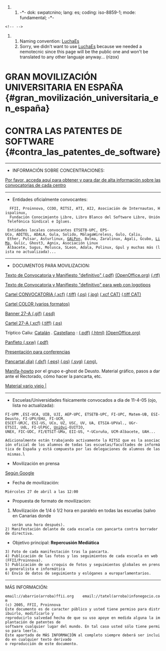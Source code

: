 1.  1.  -\*- dok: swpatcnino; lang: es; coding: iso-8859-1; mode:
        fundamental; -\*-

```{=html}
<!-- -->
```
1.  1.  Naming convention: [LuchaEs](LuchaEs "wikilink")
    2.  Sorry, we didn\'t want to use [LuchaEs](LuchaEs "wikilink")
        because we needed a nemotecnic since this page will be the
        public one and won\'t be translated to any other languaje
        anyway\... (rizox)

# GRAN MOVILIZACIÓN UNIVERSITARIA EN ESPAÑA {#gran_movilización_universitaria_en_españa}

# CONTRA LAS PATENTES DE SOFTWARE {#contra_las_patentes_de_software}

------------------------------------------------------------------------

-   INFORMACIÓN SOBRE CONCENTRACIONES:

[Por favor, acceda aquí para obtener y para dar de alta información
sobre las convocatorias de cada
centro](http://nopatentes.libre.org "wikilink")

------------------------------------------------------------------------

-   Entidades oficialmente convocantes:

`  FFII, Proinnova, CCOO, RITSI, ATI, AI2, Asociación de Internautas, Hispalinux, `\
`  Fundación Conocimiento Libre, Libro Blanco del Software Libre, Unión Telefónica Sindical e Iglues. `

` Entidades locales convocantes ETSETB-UPC, EPS-UCo, ADITEL, ADALA, Gula, Solido, MálagaWireless, Gulo, Caliu,`\
` Ether, Pulsar, Asturlinux, `[`GALPon`](GALPon "wikilink")`, Bulma, Zaralinux, Agali, Gcubo, `[`LiMa`](LiMa "wikilink")`, Gulic, Ghost3, Agnix, Asociación Linux`\
` Albacete, Sugus, Molusca, SLeon, Adala, Polinux, Gpul y muchas más (lista no actualizada)...`

------------------------------------------------------------------------

-   DOCUMENTOS PARA MOVILIZACION:

[Texto de Convocatoria y Manifiesto \"definitivo\"
(.pdf)](http://www.archivodocumental.com/contenidos/patentes/convocatoriaYmanifiesto.pdf "wikilink")
[(OpenOffice.org)](http://www.archivodocumental.com/contenidos/patentes/convocatoriaYmanifiesto.sxw "wikilink")
[(.rtf)](http://www.archivodocumental.com/contenidos/patentes/convocatoriaYmanifiesto.rtf "wikilink")

[Texto de Convocatoria y Manifiesto \"definitivo\" para web con
logotipos](http://www.archivodocumental.com/contenidos/patentes/convocatoriaYmanifiesto.html "wikilink")

[Cartel CONVOCATORIA
(.xcf)](http://www.archivodocumental.com/contenidos/patentes/cartel-convocatoria.xcf "wikilink")
[(.tiff)](http://www.archivodocumental.com/contenidos/patentes/cartel-convocatoria.tif "wikilink")
[(.ps)](http://www.archivodocumental.com/contenidos/patentes/cartel-convocatoria.ps "wikilink")
[(.jpg)](http://www.archivodocumental.com/contenidos/patentes/cartel-convocatoria.jpg "wikilink")
[(.xcf
CAT)](http://patents.caliu.info/cartel-convocatoria_cat.xcf "wikilink")
[(.tiff
CAT)](http://patents.caliu.info/cartel-convocatoria_cat.tif "wikilink")

[Cartel COLOR (varios
formatos)](http://www.polinux.upv.es/~vfernandez/carteles/patentes/ "wikilink")

[Banner 27-A
(.gif)](http://www.archivodocumental.com/contenidos/patentes/banner_huelga.gif "wikilink")
[(.psd)](http://www.archivodocumental.com/contenidos/patentes/banner_huelga.psd "wikilink")

[Cartel 27-A
(.xcf)](http://www.archivodocumental.com/contenidos/patentes/27-A.xcf "wikilink")
[(.tiff)](http://www.archivodocumental.com/contenidos/patentes/27-A.tif "wikilink")
[(.ps)](http://www.archivodocumental.com/contenidos/patentes/27-A.ps "wikilink")

Tríptico Caliu: [Catalán](http://patents.caliu.info/fulleto "wikilink")
.
[Castellano](http://patents.caliu.info/fulleto/index.html#Castellano "wikilink")
: [(.pdf)](http://patents.caliu.info/fulleto/fulleto.es.pdf "wikilink")
[(.html)](http://patents.caliu.info/fulleto/fulleto.es.html "wikilink")
[(OpenOffice.org)](http://patents.caliu.info/fulleto/fulleto.es.sxw "wikilink")

[Panfleto
(.sxw)](http://www.infonegocio.com/tatel/panfleto.sxw "wikilink")
[(.pdf)](http://www.infonegocio.com/tatel/panfleto.pdf "wikilink")

[Presentación para
conferencias](http://www.archivodocumental.com/contenidos/patentes/SwPats-QuiProdest-beta_es.pdf "wikilink")

[Pancarta(.dia)](http://www.archivodocumental.com/contenidos/patentes/PancartaHuelgaPatentes.dia "wikilink")
[(.dxf)](http://www.archivodocumental.com/contenidos/patentes/PancartaHuelgaPatentes.dxf "wikilink")
[(.eps)](http://www.archivodocumental.com/contenidos/patentes/PancartaHuelgaPatentes.eps "wikilink")
[(.ps)](http://www.archivodocumental.com/contenidos/patentes/PancartaHuelgaPatentes.ps "wikilink")
[(.svg)](http://www.archivodocumental.com/contenidos/patentes/PancartaHuelgaPatentes.svg "wikilink")
[(.png)](http://www.archivodocumental.com/contenidos/patentes/PancartaHuelgaPatentes.png "wikilink"),

[Manifa-howto](http://e-ghost.deusto.es/phpwiki/index.php/howto_manifest_at_deusto "wikilink")
por el grupo e-ghost de Deusto. Material gráfico, pasos a dar ante el
Rectorado, cómo hacer la pancarta, etc.

[Material vario viejo
\|](http://patents.caliu.info#Multimedia "wikilink")

------------------------------------------------------------------------

-   Escuelas/Universidades físicamente convocados a día de 11-4-05 (ojo,
    lista no actualizada):

`FI-UPM ,ESI-UCA, UIB, UJI, AEP-UPC, ETSETB-UPC, FI-UPC, Matem-UB, ESI-Deusto, FI-UPV/EHU, FI-UCM, `\
`ESCET-URJC, ESI-US, UCo, UZ, USC, UV, UA, ETSIA-UPVal., UGr-ETSII, UdL, FI-UlPGC, `[`UniOvi`](UniOvi "wikilink")`-EUITIO,`\
`UNEX, FIC-UDC, FI/ETSIT-UMa, EII-US, *-UCoruña, UCM-Albacete, UAH...`

`Adicionalmente están trabajando activamente la RITSI que es la asociación oficial de los alumnos de todas las escuelas/facultades de informática de España y está compuesta por las delegaciones de alumnos de las mismas.`\

-   Movilización en prensa

[Según
Google](http://news.google.es/news?hl=es&ned=es&q=movilizaci%C3%B3n+%2Bpatentes&btnG=Buscar+en+Noticias "wikilink")

-   Fecha de movilización:

`Miércoles 27 de abril a las 12:00`

-   Propuesta de formato de movilizacion:

1.  Movilización de 1/4 ó 1/2 hora en paralelo en todas las escuelas
    (salvo en Canarias donde

`   serán una hora después).`\
`2) Manifestación delante de cada escuela con pancarta contra borrador de directiva.`

-   Objetivo principal: **Repercusión Mediática**

`3) Foto de cada manifestación tras la pancarta.`\
`4) Publicación de las fotos y los seguimientos de cada escuela en web (FFII/Proinnova).`\
`5) Publicación de un croquis de fotos y seguimientos globales en prensa generalista e informática`\
`6) Envío de datos de seguimiento y eslóganes a europarlamentarios.`

------------------------------------------------------------------------

MÁS INFORMACIÓN:

`email://abarrio(arroba)ffii.org    email://tatel(arroba)infonegocio.com`\
`(c) 2005, FFII, Proinnova`\
`Este documento es de caracter público y usted tiene permiso para distribuirlo, modificarlo y`\
`reproducirlo salvedad hecha de que su uso apoye en medida alguna la implantación de patentes de`\
`software cualquier lugar del mundo. En tal caso usted sólo tiene permiso para leerlo. `\
`Este apartado de MÁS INFORMACIÓN al completo siempre deberá ser incluido en cualquier texto derivado`\
`o reproducción de este documento.`
